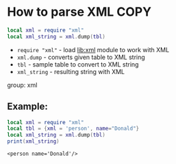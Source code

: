 # How to parse XML COPY

```lua
local xml = require "xml"
local xml_string = xml.dump(tbl)
```

- `require "xml"` - load [lib:xml](https://onelinerhub.com/lua/install-xml-module-with-luarocks) module to work with XML
- `xml.dump` - converts given table to XML string
- `tbl` - sample table to convert to XML string
- `xml_string` - resulting string with XML

group: xml

## Example: 
```lua
local xml = require "xml"
local tbl = {xml = 'person', name="Donald"}
local xml_string = xml.dump(tbl)
print(xml_string)
```
```
<person name='Donald'/>

```

